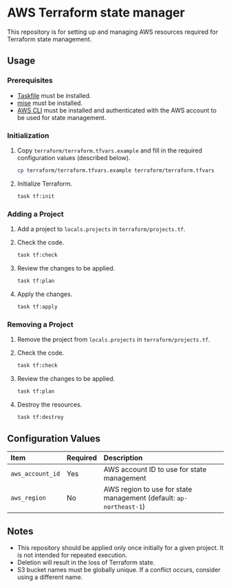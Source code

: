 # AWS Terraform state manager

This repository is for setting up and managing AWS resources required for Terraform state management.

## Usage

### Prerequisites

- [Taskfile](https://taskfile.dev) must be installed.
- [mise](https://mise.jdx.dev) must be installed.
- [AWS CLI](https://aws.amazon.com/cli/) must be installed and authenticated with the AWS account to be used for state management.

### Initialization

1. Copy `terraform/terraform.tfvars.example` and fill in the required configuration values (described below).

    ```bash
    cp terraform/terraform.tfvars.example terraform/terraform.tfvars
    ```

2. Initialize Terraform.

    ```bash
    task tf:init
    ```

### Adding a Project

1. Add a project to `locals.projects` in `terraform/projects.tf`.

2. Check the code.

    ```bash
    task tf:check
    ```

3. Review the changes to be applied.

    ```bash
    task tf:plan
    ```

4. Apply the changes.

    ```bash
    task tf:apply
    ```

### Removing a Project

1. Remove the project from `locals.projects` in `terraform/projects.tf`.

2. Check the code.

    ```bash
    task tf:check
    ```

3. Review the changes to be applied.

    ```bash
    task tf:plan
    ```

4. Destroy the resources.

    ```bash
    task tf:destroy
    ```

## Configuration Values

| Item | Required | Description |
|:-|:-|:-|
| `aws_account_id` | Yes | AWS account ID to use for state management |
| `aws_region` | No | AWS region to use for state management (default: `ap-northeast-1`) |

## Notes

- This repository should be applied only once initially for a given project. It is not intended for repeated execution.
- Deletion will result in the loss of Terraform state.
- S3 bucket names must be globally unique. If a conflict occurs, consider using a different name.
